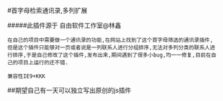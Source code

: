 #首字母检索通讯录,多列扩展

#####此插件源于 自由软件工作室@林鑫
    

    在自己的项目中需要做一个通讯录的功能,在网站上找到了这个首字母筛选的通讯录插件,
    但是这个插件只能够对一页或者说是一列联系人进行分组排序,无法对多列分类的联系人进
    行排序,于是自己修改了这个插件,发布出来,期间遇到了很多小bug,均一一修复,目前在自
    己的项目上运行的还不错.
     
    兼容性IE9+KKK
    
##期望自己有一天可以独立写出原创的js插件
